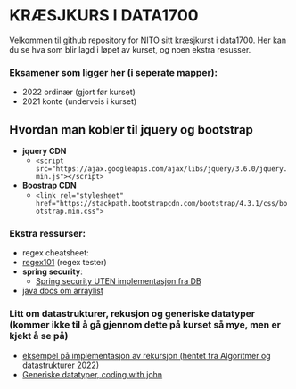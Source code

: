 # KRÆSJKURS I DATA1700

Velkommen til github repository for NITO sitt kræsjkurst i data1700. Her kan du se hva som blir lagd i løpet  av kurset, og noen ekstra resusser. 


### Eksamener som ligger her (i seperate mapper): 

- 2022 ordinær (gjort før kurset)
- 2021 konte  (underveis i kurset)


## Hvordan man kobler til jquery og bootstrap
 - **jquery CDN**
   - ```<script src="https://ajax.googleapis.com/ajax/libs/jquery/3.6.0/jquery.min.js"></script> ```
- **Boostrap CDN**
  - ```<link rel="stylesheet" href="https://stackpath.bootstrapcdn.com/bootstrap/4.3.1/css/bootstrap.min.css">```
### Ekstra ressurser:
- regex cheatsheet: 
- [regex101](https://regex101.com/) (regex tester)
- **spring security**: 
  - [Spring security UTEN implementasjon fra DB](https://github.com/jpwiig/securityData1700)
-  [java docs om arraylist](https://docs.oracle.com/javase/8/docs/api/java/util/ArrayList.html)


### Litt om datastrukturer, rekusjon og generiske datatyper (kommer ikke til å gå gjennom dette på kurset så mye, men er kjekt å se på)

 
- [eksempel på implementasjon av rekursjon (hentet fra Algoritmer og datastrukturer 2022)](https://github.com/strene/oslomet-algdat-2022-material/blob/master/src/Recursion1.java)
- [Generiske datatyper, coding with john](https://www.youtube.com/watch?v=K1iu1kXkVoA&t=11s)